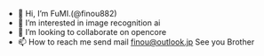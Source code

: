- 👋 Hi, I’m FuMI.(@finou882)
- 👀 I’m interested in image recognition ai
- 💞️ I’m looking to collaborate on opencore
- 📫 How to reach me send mail finou@outlook.jp
  See you
  Brother
<!---
finou882/finou882 is a ✨ special ✨ repository because its `README.md` (this file) appears on your GitHub profile.
You can click the Preview link to take a look at your changes.
--->
